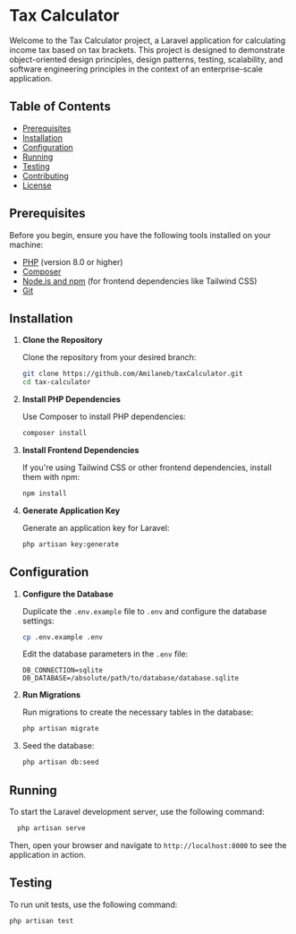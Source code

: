 # Tax Calculator

Welcome to the Tax Calculator project, a Laravel application for calculating income tax based on tax brackets. This project is designed to demonstrate object-oriented design principles, design patterns, testing, scalability, and software engineering principles in the context of an enterprise-scale application.

## Table of Contents

- [Prerequisites](#prerequisites)
- [Installation](#installation)
- [Configuration](#configuration)
- [Running](#running)
- [Testing](#testing)
- [Contributing](#contributing)
- [License](#license)

## Prerequisites

Before you begin, ensure you have the following tools installed on your machine:

- [PHP](https://www.php.net/downloads) (version 8.0 or higher)
- [Composer](https://getcomposer.org/download/)
- [Node.js and npm](https://nodejs.org/) (for frontend dependencies like Tailwind CSS)
- [Git](https://git-scm.com/book/en/v2/Getting-Started-Installing-Git)

## Installation

1. **Clone the Repository**

   Clone the repository from your desired branch:

   ```bash
   git clone https://github.com/Amilaneb/taxCalculator.git
   cd tax-calculator
   ```

2. **Install PHP Dependencies**

   Use Composer to install PHP dependencies:

   ```bash
   composer install
   ```

3. **Install Frontend Dependencies**

   If you're using Tailwind CSS or other frontend dependencies, install them with npm:

   ```bash
   npm install
   ```

4. **Generate Application Key**

   Generate an application key for Laravel:

   ```bash
   php artisan key:generate
   ```

## Configuration

1. **Configure the Database**

   Duplicate the `.env.example` file to `.env` and configure the database settings:

   ```bash
   cp .env.example .env
   ```

   Edit the database parameters in the `.env` file:

   ```
   DB_CONNECTION=sqlite
   DB_DATABASE=/absolute/path/to/database/database.sqlite
   ```

2. **Run Migrations**

   Run migrations to create the necessary tables in the database:

   ```bash
   php artisan migrate
   ```   
   
3. Seed the database:

   ```bash
   php artisan db:seed
   ```

## Running

To start the Laravel development server, use the following command:

```bash
  php artisan serve
```

Then, open your browser and navigate to `http://localhost:8000` to see the application in action.

## Testing

To run unit tests, use the following command:

```bash
php artisan test
```
